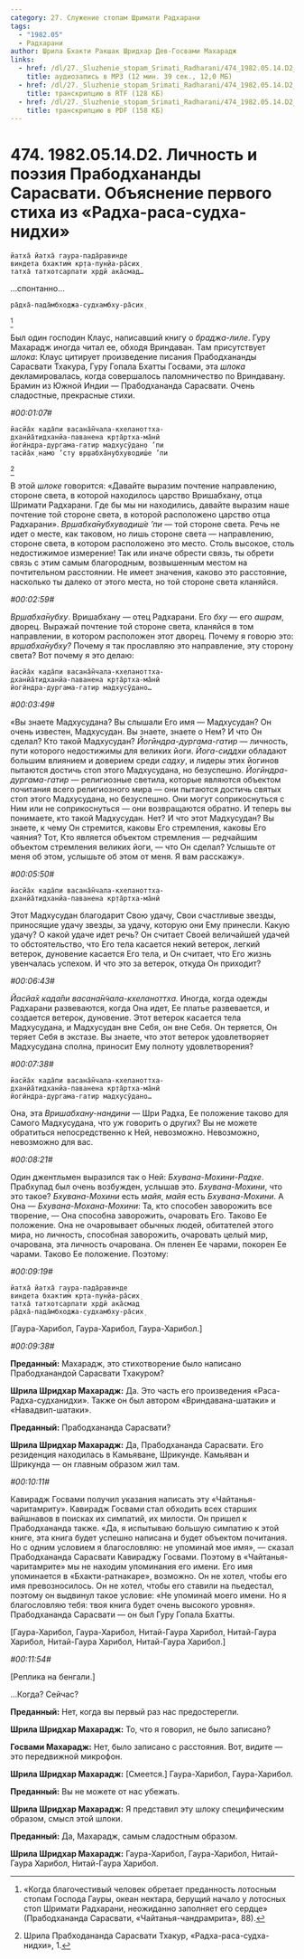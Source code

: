 ```yaml
---
category: 27. Служение стопам Шримати Радхарани
tags:
  - "1982.05"
  - Радхарани
author: Шрила Бхакти Ракшак Шридхар Дев-Госвами Махарадж
links:
  - href: /dl/27._Sluzhenie_stopam_Srimati_Radharani/474_1982.05.14.D2_SridharMj_Lichnost_i_pojezija_Prabodhanandy_Sarasvati_Objasnenie_pervogo_stiha_Radha-rasa-sudha-nidhi.mp3
    title: аудиозапись в MP3 (12 мин. 39 сек., 12,0 МБ)
  - href: /dl/27._Sluzhenie_stopam_Srimati_Radharani/474_1982.05.14.D2_SridharMj_Lichnost_i_pojezija_Prabodhanandy_Sarasvati_Objasnenie_pervogo_stiha_Radha-rasa-sudha-nidhi.rtf
    title: транскрипцию в RTF (128 КБ)
  - href: /dl/27._Sluzhenie_stopam_Srimati_Radharani/474_1982.05.14.D2_SridharMj_Lichnost_i_pojezija_Prabodhanandy_Sarasvati_Objasnenie_pervogo_stiha_Radha-rasa-sudha-nidhi.pdf
    title: транскрипцию в PDF (158 КБ)
---
```


# 474. 1982.05.14.D2. Личность и поэзия Прабодхананды Сарасвати. Объяснение первого стиха из «Радха-раса-судха-нидхи»

    йатха̄ йатха̄ гаура-пада̄равинде
    виндета бхактим̇ кр̣та-пун̣йа-ра̄сих̣
    татха̄ татхотсарпати хр̣дй ака̄смад…

…спонтанно…

    ра̄дха̄-пада̄мбходжа-судхамбху-ра̄сих̣
[^_ftn1]

Был один господин Клаус, написавший книгу о *браджа-лиле*. Гуру Махарадж иногда читал ее, обходя Вриндаван. Там присутствует *шлока*: Клаус цитирует произведение писания Прабодхананды Сарасвати Тхакура, Гуру Гопала Бхатты Госвами, эта *шлока* декламировалась, когда совершалось паломничество по Вриндавану. Брамин из Южной Индии — Прабодхананда Сарасвати. Очень сладостные, прекрасные стихи.

*#00:01:07#*

    йасйа̄х када̄пи васана̄н̃чала-кхеланоттха-
    дханйа̄тидханйа-паванена кр̣та̄ртха-ма̄нӣ
    йогӣндра-дургама-гатир мадхусӯдано ’пи
    тасйа̄х̣ намо ’сту вр̣шабха̄нубхуводиш́е ’пи
[^_ftn2]

В этой *шлоке* говорится: «Давайте выразим почтение направлению, стороне света, в которой находилось царство Вришабхану, отца Шримати Радхарани. Где бы мы ни находились, давайте выразим наше почтение той стороне света, в которой расположено царство отца Радхарани». *Вр̣шабха̄нубхуводиш́е ’пи* — той стороне света. Речь не идет о месте, как таковом, но лишь стороне света — направлению, стороне света, в котором расположено это место. Столь высокое, столь недостижимое измерение! Так или иначе обрести связь, ты обрети связь с этим самым благородным, возвышенным местом на почтительном расстоянии. Не имеет значения, каково это расстояние, насколько ты далеко от этого места, но той стороне света кланяйся.

*#00:02:59#*

*Вр̣шабха̄нубху*. Вришабхану — отец Радхарани. Его *бху* — его *ашрам*, дворец. Выражай почтение той стороне света, кланяйся в том направлении, в котором расположен этот дворец. Почему я говорю это: *вр̣шабха̄нубху?* Почему я так прославляю это направление, эту сторону света? Вот почему я это делаю:

    йасйа̄х када̄пи васана̄н̃чала-кхеланоттха-
    дханйа̄тидханйа-паванена кр̣та̄ртха-ма̄нӣ
    йогӣндра-дургама-гатир мадхусӯдано…

*#00:03:49#*

«Вы знаете Мадхусудана? Вы слышали Его имя — Мадхусудан? Он очень известен, Мадхусудан. Вы знаете, знаете о Нем? И что Он сделал? Кто такой Мадхусудан? *Йогӣндра-дургама-гатир* — личность, пути которого недостижимы для великих йоги. *Йога-сиддхи* обладают большим влиянием и доверием среди *садху*, и лидеры этих йогинов пытаются достичь стоп этого Мадхусудана, но безуспешно. *Йогӣндра-дургама-гатир* — религиозные светила, которые являются объектом почитания всего религиозного мира — они пытаются достичь святых стоп этого Мадхусудана, но безуспешно. Они могут соприкоснуться с Ним или не соприкоснуться — они возвращаются обратно. И теперь вы понимаете, кто такой Мадхусудан. Нет? И что этот Мадхусудан? Вы знаете, к чему Он стремится, каковы Его стремления, каковы Его чаяния? Тот, Кто является объектом стремления — редчайшим объектом стремления великих йоги, — что Он сделал? Услышьте от меня об этом, услышьте об этом от меня. Я вам расскажу».

*#00:05:50#*

    йасйа̄х када̄пи васана̄н̃чала-кхеланоттха-
    дханйа̄тидханйа-паванена кр̣та̄ртха-ма̄нӣ

Этот Мадхусудан благодарит Свою удачу, Свои счастливые звезды, приносящие удачу звезды, за удачу, которую они Ему принесли. Какую удачу? О какой удаче идет речь? Он считает Своей величайшей удачей то обстоятельство, что Его тела касается некий ветерок, легкий ветерок, дуновение касается Его тела, и Он считает, что Его жизнь увенчалась успехом. И что это за ветерок, откуда Он приходит?

*#00:06:43#*

*Йасйа̄х када̄пи васана̄н̃чала-кхеланоттха.* Иногда, когда одежды Радхарани развеваются, когда Она идет, Ее платье развевается, и создается ветерок, дуновение. Этот ветерок касается тела Мадхусудана, и Мадхусудан вне Себя, он вне Себя. Он теряется, Он теряет Себя в экстазе. Вы знаете, что этот ветерок удовлетворяет Мадхусудана сполна, приносит Ему полноту удовлетворения?

*#00:07:38#*

    йасйа̄х када̄пи васана̄н̃чала-кхеланоттха-
    дханйа̄тидханйа-паванена кр̣та̄ртха-ма̄нӣ
    йогӣндра-дургама-гатир мадхусӯдано…

Она, эта *Вришабхану-нандини* — Шри Радха, Ее положение таково для Самого Мадхусудана, что уж говорить о других? Вы не можете обратиться непосредственно к Ней, невозможно. Невозможно, невозможно для вас.

*#00:08:21#*

Один джентльмен выразился так о Ней: *Бхувана-Мохини-Радхе*. Прабхупад был очень возбужден, услышав это. *Бхувана-Мохини*, что это такое? *Бхувана-Мохини* есть *майя*, *майя* есть *Бхувана-Мохини*. А Она — *Бхувана-Мохана-Мохини*: Та, кто способен заворожить все творение, — Она способна заворожить, очаровать Его. Таково Ее положение. Она не очаровывает обычных людей, обитателей этого мира, но личность, способная заворожить, очаровать целый мир, очарована, эта личность очарована. Он пленен Ее чарами, покорен Ее чарами. Таково Ее положение. Поэтому:

*#00:09:19#*

    йатха̄ йатха̄ гаура-пада̄равинде
    виндета бхактим̇ кр̣та-пун̣йа-ра̄сих̣
    татха̄ татхотсарпати хр̣дй ака̄смад
    ра̄дха̄-пада̄мбходжа-судхамбху-ра̄сих̣

[Гаура-Харибол, Гаура-Харибол, Гаура-Харибол.]

*#00:09:38#*

**Преданный:** Махарадж, это стихотворение было написано Прабодханандой Сарасвати Тхакуром?

**Шрила Шридхар Махарадж:** Да. Это часть его произведения «Раса-Радха-судханидхи». Также он был автором «Вриндавана-шатаки» и «Навадвип-шатаки».

**Преданный:** Прабодхананда Сарасвати?

**Шрила Шридхар Махарадж:** Да, Прабодхананда Сарасвати. Его резиденция находилась в Камьяване, Шрикунде. Камьяван и Шрикунда — он главным образом жил там.

*#00:10:11#*

Кавирадж Госвами получил указания написать эту «Чайтанья-чаритамриту». Кавирадж Госвами стал обходить всех старших вайшнавов в поисках их симпатий, их милости. Он пришел к Прабодхананда также. «Да, я испытываю большую симпатию к этой книге, эта книга будет успешно написана и будет объектом почитания. Но с одним условием я благословляю: не упоминай мое имя», — сказал Прабодхананда Сарасвати Кавираджу Госвами. Поэтому в «Чайтанья-чаритамрите» мы не находим упоминания его имени. Его имя упоминается в «Бхакти-ратнакаре», возможно. Он не хотел, чтобы его имя превозносилось. Он не хотел, чтобы его ставили на пьедестал, поэтому он выдвинул такое условие: «Не упоминай моего имени. Но я благословляю тебя: твоя книга будет очень высокого уровня». Прабодхананда Сарасвати — он был Гуру Гопала Бхатты.

[Гаура-Харибол, Гаура-Харибол, Нитай-Гаура Харибол, Нитай-Гаура Харибол, Нитай-Гаура Харибол, Нитай-Гаура Харибол.]

*#00:11:54#*

[Реплика на бенгали.]

…Когда? Сейчас?

**Преданный:** Нет, когда вы первый раз нас предостерегли.

**Шрила Шридхар Махарадж:** То, что я говорил, не было записано?

**Госвами Махарадж:** Нет, было записано с расстояния. Вот, видите — это передвижной микрофон.

**Шрила Шридхар Махарадж:** [Смеется.] Гаура-Харибол, Гаура-Харибол.

**Преданный:** Вы не можете от нас убежать.

**Шрила Шридхар Махарадж:** Я представил эту шлоку специфическим образом, смысл этой шлоки.

**Преданный:** Да, Махарадж, самым сладостным образом.

**Шрила Шридхар Махарадж:** Гаура-Харибол, Гаура-Харибол, Нитай-Гаура Харибол, Нитай-Гаура Харибол.



[^_ftn1]: «Когда благочестивый человек обретает преданность лотосным стопам Господа Гауры, океан нектара, берущий начало у лотосных стоп Шримати Радхарани, неожиданно заполняет его сердце» (Прабодхананда Сарасвати, «Чайтанья-чандрамрита», 88).

[^_ftn2]: Шрила Прабходананда Сарасвати Тхакур, «Радха-раса-судха-нидхи», 1.

